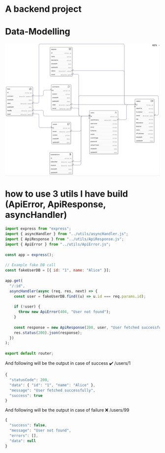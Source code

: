# A backend project

# Data-Modelling
![Screenshot](./data-modelling.jpg)

# how to use 3 utils I have build (ApiError, ApiResponse, asyncHandler)
```javascript
import express from "express";
import { asyncHandler } from "../utils/asyncHandler.js";
import { ApiResponse } from "../utils/ApiResponse.js";
import { ApiError } from "../utils/ApiError.js";

const app = express();

// Example fake DB call
const fakeUserDB = [{ id: "1", name: "Alice" }];

app.get(
  "/:id",
  asyncHandler(async (req, res, next) => {
    const user = fakeUserDB.find((u) => u.id === req.params.id);

    if (!user) {
      throw new ApiError(404, "User not found");
    }

    const response = new ApiResponse(200, user, "User fetched successfully");
    res.status(200).json(response);
  })
);

export default router;

```
And following will be the output in case of success
✔️   /users/1
```javascript
{
  "statusCode": 200,
  "data": { "id": "1", "name": "Alice" },
  "message": "User fetched successfully",
  "success": true
}

```
And following will be the output in case of failure
❌  /users/99
```javascript
{
  "success": false,
  "message": "User not found",
  "errors": [],
  "data": null
}

```